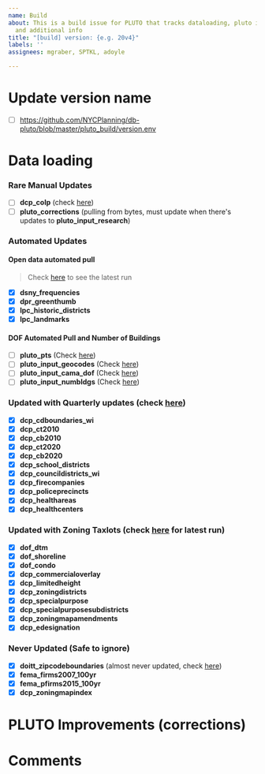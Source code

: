 ```yaml
---
name: Build
about: This is a build issue for PLUTO that tracks dataloading, pluto improvements
  and additional info
title: "[build] version: {e.g. 20v4}"
labels: ''
assignees: mgraber, SPTKL, adoyle

---
```

# Update version name

- [ ] <https://github.com/NYCPlanning/db-pluto/blob/master/pluto_build/version.env>

# Data loading

### Rare Manual Updates

- [ ] **dcp_colp** (check [here](https://www1.nyc.gov/site/planning/data-maps/open-data/dwn-colp.page))
- [ ] **pluto_corrections** (pulling from bytes, must update when there's updates to **pluto_input_research**)

### Automated Updates

#### Open data automated pull

> Check [here](https://github.com/NYCPlanning/db-data-library/actions/workflows/open-data.yml) to see the latest run

- [x] **dsny_frequencies**
- [x] **dpr_greenthumb**
- [x] **lpc_historic_districts**
- [x] **lpc_landmarks**

#### DOF Automated Pull and Number of Buildings

- [ ] **pluto_pts** (Check [here](https://github.com/NYCPlanning/db-pluto/actions/workflows/input_pts.yml))
- [ ] **pluto_input_geocodes** (Check [here](https://github.com/NYCPlanning/db-pluto/actions/workflows/input_pts.yml))
- [ ] **pluto_input_cama_dof** (Check [here](https://github.com/NYCPlanning/db-pluto/actions/workflows/input_cama.yml))
- [ ] **pluto_input_numbldgs** (Check [here](https://github.com/NYCPlanning/db-pluto/actions/workflows/input_numbldgs.yml))

### Updated with Quarterly updates (check [here](https://github.com/NYCPlanning/db-data-library/actions/workflows/quaterly-updates.yml))

- [x] **dcp_cdboundaries_wi**
- [x] **dcp_ct2010**
- [x] **dcp_cb2010**
- [x] **dcp_ct2020**
- [x] **dcp_cb2020**
- [x] **dcp_school_districts**  
- [x] **dcp_councildistricts_wi**  
- [x] **dcp_firecompanies**  
- [x] **dcp_policeprecincts**
- [x] **dcp_healthareas**  
- [x] **dcp_healthcenters**

### Updated with Zoning Taxlots (check [here](https://github.com/NYCPlanning/db-zoningtaxlots/actions/workflows/dataloading.yml) for latest run)

- [x] **dof_dtm**
- [x] **dof_shoreline**
- [x] **dof_condo**
- [x] **dcp_commercialoverlay**
- [x] **dcp_limitedheight**
- [x] **dcp_zoningdistricts**
- [x] **dcp_specialpurpose**
- [x] **dcp_specialpurposesubdistricts**
- [x] **dcp_zoningmapamendments**
- [x] **dcp_edesignation**

### Never Updated (Safe to ignore)

- [x] **doitt_zipcodeboundaries** (almost never updated, check [here](https://data.cityofnewyork.us/Business/Zip-Code-Boundaries/i8iw-xf4u))
- [x] **fema_firms2007_100yr**
- [x] **fema_pfirms2015_100yr**
- [x] **dcp_zoningmapindex**

# PLUTO Improvements (corrections)

# Comments
